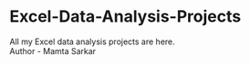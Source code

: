 # Excel-Data-Analysis-Projects
All my Excel data analysis projects are here.
<br>
Author - Mamta Sarkar
